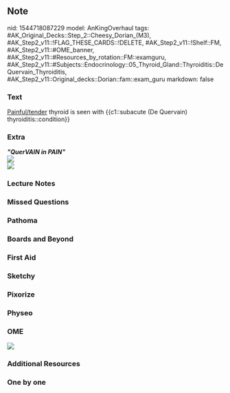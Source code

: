 ## Note
nid: 1544718087229
model: AnKingOverhaul
tags: #AK_Original_Decks::Step_2::Cheesy_Dorian_(M3), #AK_Step2_v11::!FLAG_THESE_CARDS::!DELETE, #AK_Step2_v11::!Shelf::FM, #AK_Step2_v11::#OME_banner, #AK_Step2_v11::#Resources_by_rotation::FM::examguru, #AK_Step2_v11::#Subjects::Endocrinology::05_Thyroid_Gland::Thyroiditis::DeQuervain_Thyroiditis, #AK_Step2_v11::Original_decks::Dorian::fam::exam_guru
markdown: false

### Text
<u>Painful/tender</u> thyroid is seen with {{c1::subacute (De
Quervain) thyroiditis::condition}}

### Extra
<div>
  <div style="">
    <i style=""><b>"QuerVAIN in PAIN"</b></i>
  </div>
</div><img src="paste-833928030060545.jpg">
<div><img src="paste-3485434680180737.jpg"></div>

### Lecture Notes


### Missed Questions


### Pathoma


### Boards and Beyond


### First Aid


### Sketchy


### Pixorize


### Physeo


### OME
<div class="ome-widget">
  <a href="https://onlinemeded.org?ref=anki"><img src=
  "_OME_AnkiFlashcards_General_7.png"></a>
</div>

### Additional Resources


### One by one

